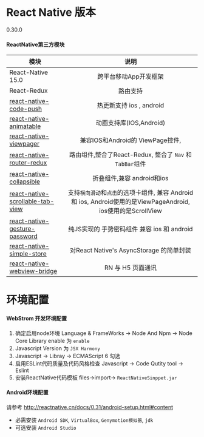 # React Native 版本
0.30.0

#### ReactNative第三方模块

| 模块   |      说明
|----------|:-------------:|
| React-Native 15.0 |  跨平台移动App开发框架
| React-Redux |    路由支持
| [react-native-code-push](https://github.com/Microsoft/react-native-code-push) | 热更新支持 ios , android
| [react-native-animatable](https://github.com/oblador/react-native-animatable) | 动画支持库(IOS,Android)
| [react-native-viewpager](https://github.com/race604/react-native-viewpager) | 兼容IOS和Android的 ViewPage控件,
| [react-native-router-redux](https://github.com/qwikly/react-native-router-redux) | 路由组件,整合了React-Redux, 整合了 `Nav` 和 `TabBar`组件
| [react-native-collapsible](https://github.com/oblador/react-native-collapsible) | 折叠组件,兼容 android和ios
| [react-native-scrollable-tab-view](https://github.com/brentvatne/react-native-scrollable-tab-view) | 支持`横向滑动`和`点击`的选项卡组件, 兼容 Android 和 ios, Android使用的是ViewPageAndroid, ios使用的是ScrollView
| [react-native-gesture-password](https://github.com/Spikef/react-native-gesture-password) | 纯JS实现的 手势密码组件 兼容 ios 和 android
| [react-native-simple-store](https://github.com/jasonmerino/react-native-simple-store) | 对React Native's AsyncStorage 的简单封装
| [react-native-webview-bridge](https://github.com/alinz/react-native-webview-bridge) | RN 与 H5 页面通讯

# 环境配置

#### WebStrom 开发环境配置
1. 确定启用node环境 Language & FrameWorks -> Node And Npm -> Node Core Library enable 为 `enable`
2. Javascript Version 为 `JSX Harmony`
3. Javascript -> Libray -> ECMAScript 6 勾选
4. 启用ESLint代码质量及代码风格检查 Javascript -> Code Qutity tool -> Eslint
5. 安装ReactNative代码模板 files->import-> `ReactNativeSinppet.jar`

#### Android环境配置
请参考 http://reactnative.cn/docs/0.31/android-setup.html#content

- 必需安装 `Android SDK`, `VirtualBox`, `Genymotion模拟器`, `jdk`
- 可选安装 `Android Studio`
